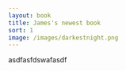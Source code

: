 ```yaml
---
layout: book
title: James's newest book
sort: 1
image: /images/darkestnight.png
---
```

asdfasfdswafasdf
